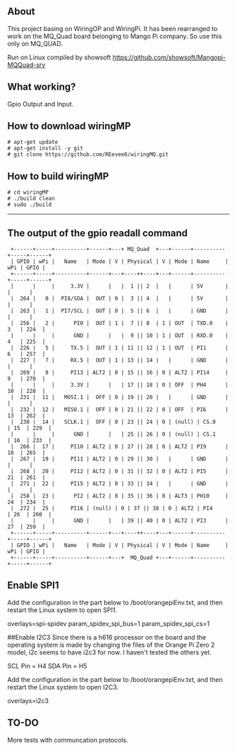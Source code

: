 ## About

  This project basing on WiringOP and WiringPi. It has been rearranged to work on the MQ_Quad board belonging to Mango Pi company.
So use this only on MQ_QUAD.

Run on Linux compiled by showsoft 
https://github.com/showsoft/Mangopi-MQQuad-srv

## What working?

  Gpio Output and Input.


## How to download wiringMP

```
# apt-get update
# apt-get install -y git
# git clone https://github.com/REevee0/wiringMQ.git
```


## How to build wiringMP

```
# cd wiringMP
# ./build clean
# sudo ./build 
```


---
## The output of the gpio readall command

```
 +------+-----+----------+------+---+ MQ_Quad  +---+------+----------+-----+------+
 | GPIO | wPi |   Name   | Mode | V | Physical | V | Mode | Name     | wPi | GPIO |
 +------+-----+----------+------+---+----++----+---+------+----------+-----+------+
 |      |     |     3.3V |      |   |  1 || 2  |   |      | 5V       |     |      |
 |  264 |   0 |  PI8/SDA |  OUT | 0 |  3 || 4  |   |      | 5V       |     |      |
 |  263 |   1 |  PI7/SCL |  OUT | 0 |  5 || 6  |   |      | GND      |     |      |
 |  256 |   2 |      PI0 |  OUT | 1 |  7 || 8  | 1 | OUT  | TXD.0    | 3   | 224  |
 |      |     |      GND |      |   |  9 || 10 | 1 | OUT  | RXD.0    | 4   | 225  |
 |  226 |   5 |     TX.5 |  OUT | 1 | 11 || 12 | 1 | OUT  | PI1      | 6   | 257  |
 |  227 |   7 |     RX.5 |  OUT | 1 | 13 || 14 |   |      | GND      |     |      |
 |  269 |   8 |     PI13 | ALT2 | 0 | 15 || 16 | 0 | ALT2 | PI14     | 9   | 270  |
 |      |     |     3.3V |      |   | 17 || 18 | 0 | OFF  | PH4      | 10  | 228  |
 |  231 |  11 |   MOSI.1 |  OFF | 0 | 19 || 20 |   |      | GND      |     |      |
 |  232 |  12 |   MISO.1 |  OFF | 0 | 21 || 22 | 0 | OFF  | PI6      | 13  | 262  |
 |  230 |  14 |   SCLK.1 |  OFF | 0 | 23 || 24 | 0 | (null) | CS.0     | 15  | 229  |
 |      |     |      GND |      |   | 25 || 26 | 0 | (null) | CS.1     | 16  | 233  |
 |  266 |  17 |     PI10 | ALT2 | 0 | 27 || 28 | 0 | ALT2 | PI9      | 18  | 265  |
 |  267 |  19 |     PI11 | ALT2 | 0 | 29 || 30 |   |      | GND      |     |      |
 |  268 |  20 |     PI12 | ALT2 | 0 | 31 || 32 | 0 | ALT2 | PI5      | 21  | 261  |
 |  271 |  22 |     PI15 | ALT2 | 0 | 33 || 34 |   |      | GND      |     |      |
 |  258 |  23 |      PI2 | ALT2 | 0 | 35 || 36 | 0 | ALT3 | PH10     | 24  | 234  |
 |  272 |  25 |     PI16 | (null) | 0 | 37 || 38 | 0 | ALT2 | PI4      | 26  | 260  |
 |      |     |      GND |      |   | 39 || 40 | 0 | ALT2 | PI3      | 27  | 259  |
 +------+-----+----------+------+---+----++----+---+------+----------+-----+------+
 | GPIO | wPi |   Name   | Mode | V | Physical | V | Mode | Name     | wPi | GPIO |
 +------+-----+----------+------+---+  MQ_Quad +---+------+----------+-----+------+
```
## Enable SPI1
Add the configuration in the part below to /boot/orangepiEnv.txt, and then
restart the Linux system to open SPI1.

overlays=spi-spidev
param_spidev_spi_bus=1
param_spidev_spi_cs=1

##Enable I2C3 
Since there is a h616 processor on the board and the operating system is made by changing the files of the Orange Pi Zero 2 model, i2c seems to have i2c3 for now. I haven't tested the others yet.

SCL Pin = H4
SDA Pin = H5

Add the configuration in the  part below to /boot/orangepiEnv.txt, and then
restart the Linux system to open I2C3.

overlays=i2c3
## TO-DO

 More tests with communcation protocols.
